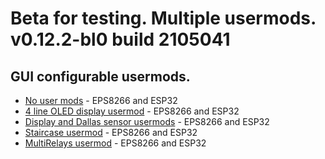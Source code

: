 # Beta for testing. Multiple usermods. v0.12.2-bl0 build 2105041

## GUI configurable usermods.

- [No user mods](https://github.com/srg74/WLED-wemos-shield/tree/master/resources/experimental/No_user_mods) - EPS8266 and ESP32
- [4 line OLED display usermod](https://github.com/srg74/WLED-wemos-shield/tree/master/resources/experimental/4_line_display) - EPS8266 and ESP32
- [Display and Dallas sensor usermods](https://github.com/srg74/WLED-wemos-shield/tree/master/resources/experimental/Display+Dallas_sensor) - EPS8266 and ESP32
- [Staircase usermod](https://github.com/srg74/WLED-wemos-shield/tree/master/resources/experimental/Staircase_usermod) - EPS8266 and ESP32
- [MultiRelays usermod](https://github.com/srg74/WLED-wemos-shield/tree/master/resources/experimental/MultiRelay) - EPS8266 and ESP32
